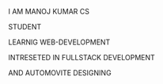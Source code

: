 I AM MANOJ KUMAR CS

STUDENT

LEARNIG WEB-DEVELOPMENT

INTRESETED IN FULLSTACK DEVELOPMENT 

AND AUTOMOVITE DESIGNING 
